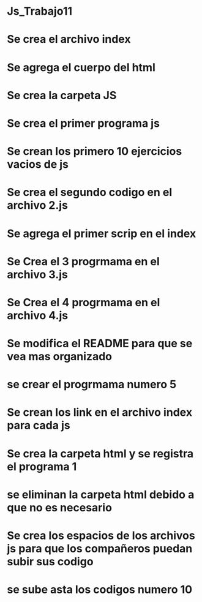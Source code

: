 # Js_Trabajo11
# Se crea el archivo index 
# Se agrega el cuerpo del html
# Se crea la carpeta JS
# Se crea el primer programa js 
# Se crean los primero 10 ejercicios vacios de js 
# Se crea el segundo codigo en el archivo 2.js
# Se agrega el primer scrip en el index 
# Se Crea el 3 progrmama en el archivo 3.js
# Se Crea el 4 progrmama en el archivo 4.js
# Se modifica el README para que se vea mas organizado
# se crear el progrmama numero 5
# Se crean los link en el archivo index para cada js 
# Se crea la carpeta html y se registra el programa 1 
# se eliminan la carpeta html debido a que no es necesario
# Se crea los espacios de los archivos js para que los compañeros puedan subir sus codigo
# se sube asta los codigos numero 10 